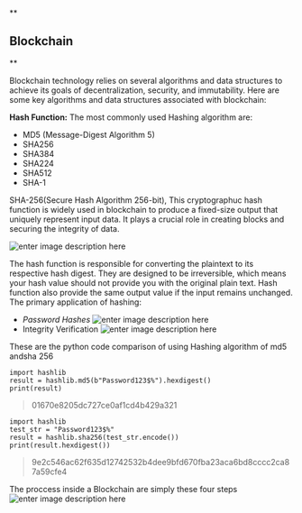 
**

## Blockchain

**

Blockchain technology relies on several algorithms and data structures to achieve its goals of decentralization, security, and immutability. Here are some key algorithms and data structures associated with blockchain:

**Hash Function:**
The most commonly used Hashing algorithm are:

 - MD5 (Message-Digest Algorithm 5)
 - SHA256
 - SHA384
 - SHA224
 - SHA512
 - SHA-1

SHA-256(Secure Hash Algorithm 256-bit), This cryptographuc hash function is widely used in blockchain to produce a fixed-size output that uniquely represent input data. It plays a crucial role in creating blocks and securing the integrity of data. 

![enter image description here](https://www.simplilearn.com/ice9/free_resources_article_thumb/hashing1.PNG)

The hash function is responsible for converting the plaintext to its respective hash digest. They are designed to be irreversible, which means your hash value should not provide you with the original plain text. Hash function also provide the same output value if the input remains unchanged.
The primary application of hashing:

 - *Password Hashes*
![enter image description here](https://www.simplilearn.com/ice9/free_resources_article_thumb/passwords.PNG)
 - Integrity Verification
![enter image description here](https://www.simplilearn.com/ice9/free_resources_article_thumb/integrity1.PNG)

These are the python code comparison of using Hashing algorithm of md5 andsha 256

    import hashlib
    result = hashlib.md5(b"Password123$%").hexdigest()
    print(result)
> 01670e8205dc727ce0af1cd4b429a321

    import hashlib
    test_str = "Password123$%"
    result = hashlib.sha256(test_str.encode())
    print(result.hexdigest()) 
> 9e2c546ac62f635d12742532b4dee9bfd670fba23aca6bd8cccc2ca87a59cfe4

The proccess inside a Blockchain are simply these four steps
![enter image description here](https://www.simplilearn.com/ice9/free_resources_article_thumb/apps_Sha.PNG)


